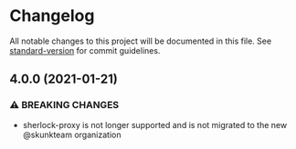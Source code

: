 # Changelog

All notable changes to this project will be documented in this file. See [standard-version](https://github.com/conventional-changelog/standard-version) for commit guidelines.

## 4.0.0 (2021-01-21)

### ⚠ BREAKING CHANGES

-   sherlock-proxy is not longer supported and is not migrated to the new @skunkteam organization
